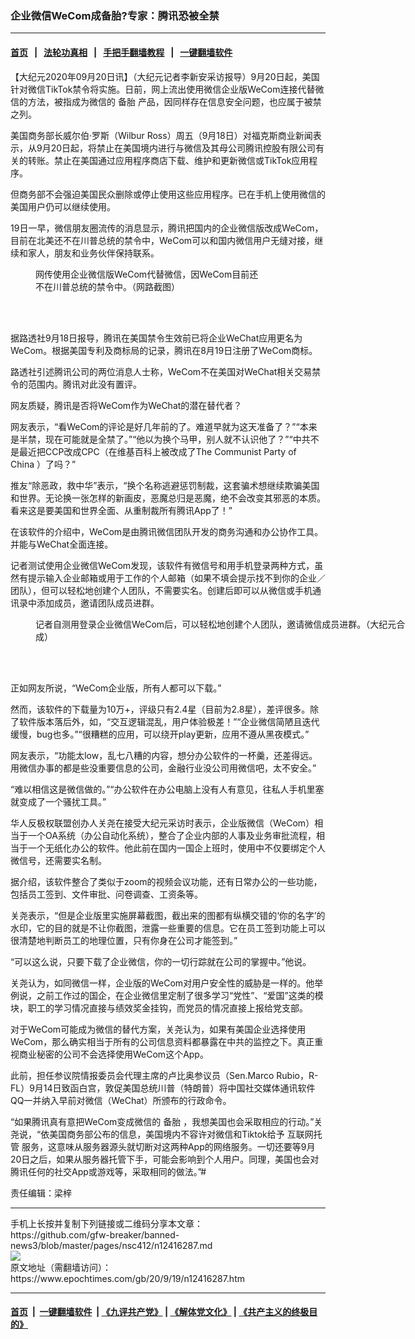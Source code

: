 ### 企业微信WeCom成备胎?专家：腾讯恐被全禁
------------------------

#### [首页](https://github.com/gfw-breaker/banned-news3/blob/master/README.md) &nbsp;&nbsp;|&nbsp;&nbsp; [法轮功真相](https://github.com/begood0513/basic/blob/master/README.md)  &nbsp;&nbsp;|&nbsp;&nbsp; [手把手翻墙教程](https://github.com/gfw-breaker/guides/wiki)  &nbsp;&nbsp;|&nbsp;&nbsp; [一键翻墙软件](https://github.com/gfw-breaker/nogfw/blob/master/README.md)  



<div><p>
 【大纪元2020年09月20日讯】（大纪元记者李新安采访报导）9月20日起，美国针对微信TikTok禁令将实施。日前，网上流出使用微信企业版WeCom连接代替微信的方法，被指成为微信的
 <ok href="https://www.epochtimes.com/gb/tag/%E5%A4%87%E8%83%8E.html">
  备胎
 </ok>
 产品，因同样存在信息安全问题，也应属于被禁之列。
</p>
<p>
 美国商务部长威尔伯‧罗斯（Wilbur Ross）周五（9月18日）对福克斯商业新闻表示，从9月20日起，将禁止在美国境内进行与微信及其母公司腾讯控股有限公司有关的转账。禁止在美国通过应用程序商店下载、维护和更新微信或TikTok应用程序。
</p>
<p class="p1">
 但商务部不会强迫美国民众删除或停止使用这些应用程序。已在手机上使用微信的美国用户仍可以继续使用。
</p>
<p>
 19日一早，微信朋友圈流传的消息显示，腾讯把国内的企业微信版改成WeCom，目前在北美还不在川普总统的禁令中，WeCom可以和国内微信用户无缝对接，继续和家人，朋友和业务伙伴保持联系。
</p>
<figure class="wp-caption aligncenter" id="attachment_12416359" style="width: 368px">
 <ok href="https://i.epochtimes.com/assets/uploads/2020/09/chat.jpg">
  <img alt="" class="wp-image-12416359" src="https://i.epochtimes.com/assets/uploads/2020/09/chat-300x400.jpg"/>
 </ok>
 <br/><figcaption class="wp-caption-text">
  网传使用企业微信版WeCom代替微信，因WeCom目前还不在川普总统的禁令中。（网路截图）
 </figcaption><br/>
</figure><br/>
<p>
 据路透社9月18日报导，腾讯在美国禁令生效前已将企业WeChat应用更名为WeCom。根据美国专利及商标局的记录，腾讯在8月19日注册了WeCom商标。
</p>
<p>
 路透社引述腾讯公司的两位消息人士称，WeCom不在美国对WeChat相关交易禁令的范围内。腾讯对此没有置评。
</p>
<p>
 网友质疑，腾讯是否将WeCom作为WeChat的潜在替代者？
</p>
<p>
 网友表示，“看WeCom的评论是好几年前的了。难道早就为这天准备了？”“本来是半禁，现在可能就是全禁了。”“他以为换个马甲，别人就不认识他了？”“中共不是最近把CCP改成CPC（在维基百科上被改成了The Communist Party of China ）了吗？”
</p>
<p>
 推友“除恶政，救中华”表示，“换个名称逃避惩罚制裁，这套骗术想继续欺骗美国和世界。无论换一张怎样的新画皮，恶魔总归是恶魔，绝不会改变其邪恶的本质。看来这是要美国和世界全面、从重制裁所有腾讯App了！”
</p>
<p>
 在该软件的介绍中，WeCom是由腾讯微信团队开发的商务沟通和办公协作工具。并能与WeChat全面连接。
</p>
<p>
 记者测试使用企业微信WeCom发现，该软件有微信号和用手机登录两种方式，虽然有提示输入企业邮箱或用于工作的个人邮箱（如果不填会提示找不到你的企业／团队），但可以轻松地创建个人团队，不需要实名。创建后即可以从微信或手机通讯录中添加成员，邀请团队成员进群。
</p>
<figure class="wp-caption aligncenter" id="attachment_12416367" style="width: 600px">
 <ok href="https://i.epochtimes.com/assets/uploads/2020/09/chatFotoJet.jpg">
  <img alt="" class="wp-image-12416367 size-large" src="https://i.epochtimes.com/assets/uploads/2020/09/chatFotoJet-600x400.jpg"/>
 </ok>
 <br/><figcaption class="wp-caption-text">
  记者自测用登录企业微信WeCom后，可以轻松地创建个人团队，邀请微信成员进群。（大纪元合成）
 </figcaption><br/>
</figure><br/>
<p>
 正如网友所说，“WeCom企业版，所有人都可以下载。”
</p>
<p>
 然而，该软件的下载量为10万+，评级只有2.4星（目前为2.8星），差评很多。除了软件版本落后外，如，“交互逻辑混乱，用户体验极差！”“企业微信简陋且迭代缓慢，bug也多。”“很糟糕的应用，可以绕开play更新，应用不遵从黑夜模式。”
</p>
<p>
 网友表示，“功能太low，乱七八糟的内容，想分办公软件的一杯羹，还差得远。用微信办事的都是些没重要信息的公司，金融行业没公司用微信吧，太不安全。”
</p>
<p>
 “难以相信这是微信做的。”“办公软件在办公电脑上没有人有意见，往私人手机里塞就变成了一个骚扰工具。”
</p>
<p>
 华人反极权联盟创办人关尧在接受大纪元采访时表示，企业版微信（WeCom）相当于一个OA系统（办公自动化系统），整合了企业内部的人事及业务审批流程，相当于一个无纸化办公的软件。他此前在国内一国企上班时，使用中不仅要绑定个人微信号，还需要实名制。
</p>
<p>
 据介绍，该软件整合了类似于zoom的视频会议功能，还有日常办公的一些功能，包括员工签到、文件审批、问卷调查、工资条等。
</p>
<p>
 关尧表示，“但是企业版里实施屏幕截图，截出来的图都有纵横交错的‘你的名字’的水印，它的目的就是不让你截图，泄露一些重要的信息。它在员工签到功能上可以很清楚地判断员工的地理位置，只有你身在公司才能签到。”
</p>
<p>
 “可以这么说，只要下载了企业微信，你的一切行踪就在公司的掌握中。”他说。
</p>
<p>
 关尧认为，如同微信一样，企业版的WeCom对用户安全性的威胁是一样的。他举例说，之前工作过的国企，在企业微信里定制了很多学习“党性”、“爱国”这类的模块，职工的学习情况直接与绩效奖金挂钩，而党员的情况直接上报给党支部。
</p>
<p>
 对于WeCom可能成为微信的替代方案，关尧认为，如果有美国企业选择使用WeCom，那么确实相当于所有的公司信息资料都暴露在中共的监控之下。真正重视商业秘密的公司不会选择使用WeCom这个App。
</p>
<p>
 此前，担任参议院情报委员会代理主席的卢比奥参议员（Sen.Marco Rubio，R-FL）9月14日致函白宫，敦促美国总统川普（特朗普）将中国社交媒体通讯软件QQ一并纳入早前对微信（WeChat）所颁布的行政命令。
</p>
<p>
 “如果腾讯真有意把WeCom变成微信的
 <ok href="https://www.epochtimes.com/gb/tag/%E5%A4%87%E8%83%8E.html">
  备胎
 </ok>
 ，我想美国也会采取相应的行动。”关尧说，“依美国商务部公布的信息，美国境内不容许对微信和Tiktok给予
 <ok href="https://www.epochtimes.com/gb/tag/%E4%BA%92%E8%81%94%E7%BD%91%E6%89%98%E7%AE%A1.html">
  互联网托管
 </ok>
 服务，这意味从服务器源头就切断对这两种App的网络服务。一切还要等9月20日之后，如果从服务器托管下手，可能会影响到个人用户。同理，美国也会对腾讯任何的社交App或游戏等，采取相同的做法。”#
</p>
<p>
 责任编辑：梁梓
</p>
</div>
<hr/>
手机上长按并复制下列链接或二维码分享本文章：<br/>
https://github.com/gfw-breaker/banned-news3/blob/master/pages/nsc412/n12416287.md <br/>
<a href='https://github.com/gfw-breaker/banned-news3/blob/master/pages/nsc412/n12416287.md'><img src='https://github.com/gfw-breaker/banned-news3/blob/master/pages/nsc412/n12416287.md.png'/></a> <br/>
原文地址（需翻墙访问）：https://www.epochtimes.com/gb/20/9/19/n12416287.htm


------------------------
#### [首页](https://github.com/gfw-breaker/banned-news3/blob/master/README.md) &nbsp;|&nbsp; [一键翻墙软件](https://github.com/gfw-breaker/nogfw/blob/master/README.md) &nbsp;| [《九评共产党》](https://github.com/gfw-breaker/9ping.md/blob/master/README.md#九评之一评共产党是什么) | [《解体党文化》](https://github.com/gfw-breaker/jtdwh.md/blob/master/README.md) | [《共产主义的终极目的》](https://github.com/gfw-breaker/gczydzjmd.md/blob/master/README.md)


<img src='http://gfw-breaker.win/banned-news3/pages/nsc412/n12416287.md' width='0px' height='0px'/>